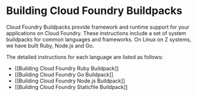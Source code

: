 # Building Cloud Foundry Buildpacks

Cloud Foundry Buildpacks provide framework and runtime support for your applications on Cloud Foundry. These instructions include a set of system buildpacks for common languages and frameworks. On Linux on Z systems, we have built Ruby, Node.js and Go.

The detailed instructions for each language are listed as follows:
* [[Building Cloud Foundry Ruby Buildpack]]
* [[Building Cloud Foundry Go Buildpack]]
* [[Building Cloud Foundry Node.js Buildpack]]
* [[Building Cloud Foundry Staticfile Buildpack]]
